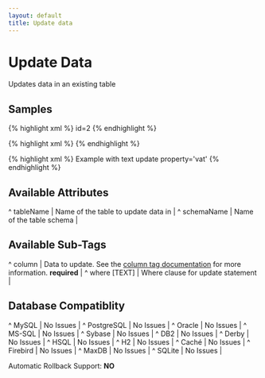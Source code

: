 ```yaml
---
layout: default
title: Update data
---
```


# Update Data #

Updates data in an existing table


## Samples ##

{% highlight xml %}
<update tableName="People">
    <column name="firstname" value="Fred"/>
    <column name="lastname" value="Johnson"/>
    <column name="username" value="fjohnson"/>
    <where>id=2</where>
</update>
{% endhighlight %}

{% highlight xml %}
<update tableName="People">
    <column name="downsized" valueBoolean="true"/>
</update>
{% endhighlight %}

{% highlight xml %}
<comment>Example with text update</comment>
<update tableName="ProductSettings">
    <column name="property" value="vatCategory"/>
    <where>property='vat'</where>
</update>
{% endhighlight %}

## Available Attributes ##

^ tableName  | Name of the table to update data in  | 
^ schemaName  | Name of the table schema  | 

## Available Sub-Tags ##

^ column  | Data to update. See the [column tag documentation](column.html) for more information.  **required**  |
^ where \[TEXT\]  | Where clause for update statement |


## Database Compatiblity ##

^ MySQL  | No Issues  | 
^ PostgreSQL  | No Issues  | 
^ Oracle  | No Issues  | 
^ MS-SQL  | No Issues  | 
^ Sybase  | No Issues  | 
^ DB2  | No Issues  | 
^ Derby  | No Issues  | 
^ HSQL  | No Issues  | 
^ H2  | No Issues  | 
^ Caché  | No Issues  | 
^ Firebird  | No Issues  | 
^ MaxDB  | No Issues  | 
^ SQLite  | No Issues  | 

Automatic Rollback Support: **NO**